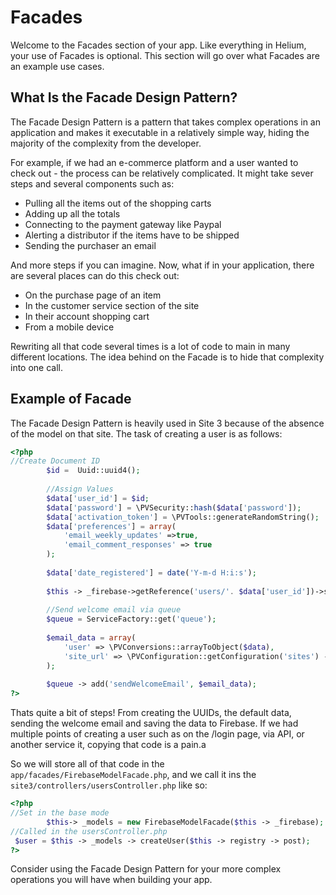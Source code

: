 # Facades

Welcome to the Facades section of your app. Like everything in Helium, your use of Facades is optional. This section will go over what Facades are an example use cases.

## What Is the Facade Design Pattern?
The Facade Design Pattern is a pattern that takes complex operations in an application and makes it executable in a relatively simple way, hiding the majority of the complexity from the developer.

For example, if we had an e-commerce platform and a user wanted to check out - the process can be relatively complicated. It might take sever steps and several components such as:

- Pulling all the items out of the shopping carts
- Adding up all the totals
- Connecting to the payment gateway like Paypal
- Alerting a distributor if the items have to be shipped
- Sending the purchaser an email

And more steps if you can imagine. Now, what if in your application, there are several places can do this check out:
- On the purchase page of an item
- In the customer service section of the site
- In their account shopping cart
- From a mobile device

Rewriting all that code several times is a lot of code to main in many different locations. The idea behind on the Facade is to hide that complexity into one call.

## Example of Facade

The Facade Design Pattern is heavily used in Site 3 because of the absence of the model on that site. The task of creating a user is as follows:

```php
<?php
//Create Document ID
        $id =  Uuid::uuid4();
                
        //Assign Values
        $data['user_id'] = $id;
        $data['password'] = \PVSecurity::hash($data['password']);
        $data['activation_token'] = \PVTools::generateRandomString();
        $data['preferences'] = array(
            'email_weekly_updates' =>true,
            'email_comment_responses' => true
        );
        
        $data['date_registered'] = date('Y-m-d H:i:s');
        
        $this -> _firebase->getReference('users/'. $data['user_id'])->set($data);
        
        //Send welcome email via queue
        $queue = ServiceFactory::get('queue');
        
        $email_data = array(
            'user' => \PVConversions::arrayToObject($data),
            'site_url' => \PVConfiguration::getConfiguration('sites') -> site3
        );
        
        $queue -> add('sendWelcomeEmail', $email_data);
?>
```
Thats quite a bit of steps! From creating the UUIDs, the default data, sending the welcome email and saving the data to Firebase. If we had multiple points of creating a user such as on the /login page, via API, or another service it, copying that code is a pain.a

So we will store all of that code in the `app/facades/FirebaseModelFacade.php`, and we call it ins the `site3/controllers/usersController.php` like so:

```php
<?php
//Set in the base mode
        $this-> _models = new FirebaseModelFacade($this -> _firebase);
//Called in the usersController.php
 $user = $this -> _models -> createUser($this -> registry -> post);
?>
```

Consider using the Facade Design Pattern for your more complex operations you will have when building your app.